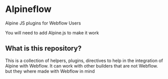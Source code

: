 # Alpineflow
Alpine JS plugins for Webflow Users

You will need to add Alpine.js to make it work
<script src="//unpkg.com/alpinejs" defer></script>

## What is this repository?
This is a collection of helpers, plugins, directives to help in the integration of Alpine with Webflow.
It can work with other builders that are not Webflow. but they where made with Webflow in mind
